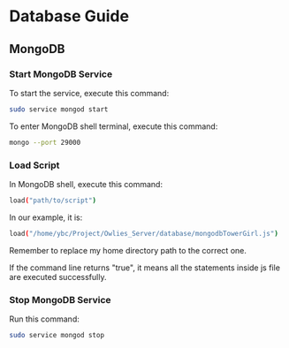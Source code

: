 # Database Guide

## MongoDB


### Start MongoDB Service
To start the service, execute this command:
``` bash
sudo service mongod start
```

To enter MongoDB shell terminal, execute this command:
``` bash
mongo --port 29000
```

### Load Script
In MongoDB shell, execute this command:
``` bash
load("path/to/script")
```
In our example, it is:
``` bash
load("/home/ybc/Project/Owlies_Server/database/mongodbTowerGirl.js")
```
Remember to replace my home directory path to the correct one.

If the command line returns "true", it means all the statements inside js file are executed successfully.

### Stop MongoDB Service
Run this command:
``` bash
sudo service mongod stop
```

